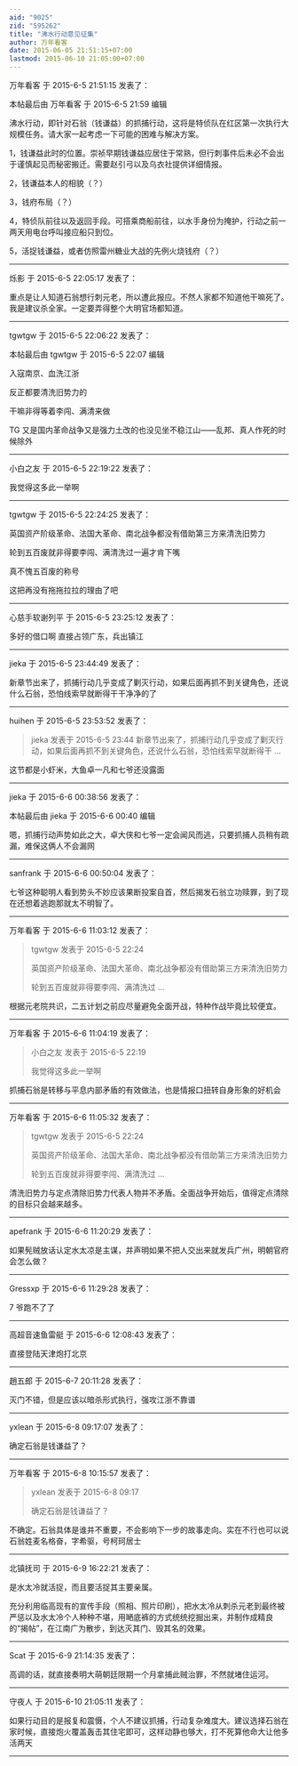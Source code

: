 ```yaml
---
aid: "9025"
zid: "595262"
title: "沸水行动意见征集"
author: 万年看客
date: 2015-06-05 21:51:15+07:00
lastmod: 2015-06-10 21:05:00+07:00
---
```


万年看客 于 2015-6-5 21:51:15 发表了：

本帖最后由 万年看客 于 2015-6-5 21:59 编辑

沸水行动，即针对石翁（钱谦益）的抓捕行动，这将是特侦队在红区第一次执行大规模任务。请大家一起考虑一下可能的困难与解决方案。

1，钱谦益此时的位置。崇祯早期钱谦益应居住于常熟，但行刺事件后未必不会出于谨慎起见而秘密搬迁。需要赵引弓以及乌衣社提供详细情报。

2，钱谦益本人的相貌（？）

3，钱府布局（？）

4，特侦队前往以及返回手段。可搭乘商船前往，以水手身份为掩护，行动之前一两天用电台呼叫接应船只到位。

5，活捉钱谦益，或者仿照雷州糖业大战的先例火烧钱府（？）

---

烁影 于 2015-6-5 22:05:17 发表了：

重点是让人知道石翁想行刺元老，所以遭此报应。不然人家都不知道他干嘛死了。我是建议杀全家。一定要弄得整个大明官场都知道。

---

tgwtgw 于 2015-6-5 22:06:22 发表了：

本帖最后由 tgwtgw 于 2015-6-5 22:07 编辑

入寇南京、血洗江浙

反正都要清洗旧势力的

干嘛非得等着李闯、满清来做

TG 又是国内革命战争又是强力土改的也没见坐不稳江山——乱邦、真人作死的时候除外

---

小白之友 于 2015-6-5 22:19:22 发表了：

我觉得这多此一举啊

---

tgwtgw 于 2015-6-5 22:24:25 发表了：

英国资产阶级革命、法国大革命、南北战争都没有借助第三方来清洗旧势力

轮到五百废就非得要李闯、满清洗过一遍才肯下嘴

真不愧五百废的称号

这把再没有拖拖拉拉的理由了吧

---

心慈手软谢列平 于 2015-6-5 23:25:12 发表了：

多好的借口啊 直接占领广东，兵出镇江

---

jieka 于 2015-6-5 23:44:49 发表了：

新章节出来了，抓捕行动几乎变成了剿灭行动，如果后面再抓不到关键角色，还说什么石翁，恐怕线索早就断得干干净净的了

---

huihen 于 2015-6-5 23:53:52 发表了：

> jieka 发表于 2015-6-5 23:44 新章节出来了，抓捕行动几乎变成了剿灭行动，如果后面再抓不到关键角色，还说什么石翁，恐怕线索早就断得干 ...

这节都是小虾米，大鱼卓一凡和七爷还没露面

---

jieka 于 2015-6-6 00:38:56 发表了：

本帖最后由 jieka 于 2015-6-6 00:40 编辑

嗯，抓捕行动声势如此之大，卓大侠和七爷一定会闻风而逃，只要抓捕人员稍有疏漏，难保这俩人不会漏网

---

sanfrank 于 2015-6-6 00:50:04 发表了：

七爷这种聪明人看到势头不妙应该果断投案自首，然后揭发石翁立功赎罪，到了现在还想着逃跑那就太不明智了。

---

万年看客 于 2015-6-6 11:03:12 发表了：

> tgwtgw 发表于 2015-6-5 22:24
>
> 英国资产阶级革命、法国大革命、南北战争都没有借助第三方来清洗旧势力
>
> 轮到五百废就非得要李闯、满清洗过 ...

根据元老院共识，二五计划之前应尽量避免全面开战，特种作战毕竟比较便宜。

---

万年看客 于 2015-6-6 11:04:19 发表了：

> 小白之友 发表于 2015-6-5 22:19
>
> 我觉得这多此一举啊

抓捕石翁是转移与平息内部矛盾的有效做法，也是情报口扭转自身形象的好机会

---

万年看客 于 2015-6-6 11:05:32 发表了：

> tgwtgw 发表于 2015-6-5 22:24
>
> 英国资产阶级革命、法国大革命、南北战争都没有借助第三方来清洗旧势力
>
> 轮到五百废就非得要李闯、满清洗过 ...

清洗旧势力与定点清除旧势力代表人物并不矛盾。全面战争开始后，值得定点清除的目标只会越来越多。

---

apefrank 于 2015-6-6 11:20:29 发表了：

如果髡贼放话认定水太凉是主谋，并声明如果不把人交出来就发兵广州，明朝官府会怎么做？

---

Gressxp 于 2015-6-6 11:29:28 发表了：

7 爷跑不了了

---

高超音速鱼雷艇 于 2015-6-6 12:08:43 发表了：

直接登陆天津炮打北京

---

趙五郎 于 2015-6-7 20:11:28 发表了：

灭门不错，但是应该以暗杀形式执行，强攻江浙不靠谱

---

yxlean 于 2015-6-8 09:17:07 发表了：

确定石翁是钱谦益了？

---

万年看客 于 2015-6-8 10:15:57 发表了：

> yxlean 发表于 2015-6-8 09:17
>
> 确定石翁是钱谦益了？

不确定。石翁具体是谁并不重要，不会影响下一步的故事走向。实在不行也可以说石翁姓麦名格奋，字希驱，号柯珂居士

---

北镇抚司 于 2015-6-9 16:22:21 发表了：

是水太冷就活捉，而且要活捉其主要亲属。

充分利用临高现有的宣传手段（照相、照片印刷），把水太冷从刺杀元老到最终被严惩以及水太冷个人种种不堪，用嗮底裤的方式统统挖掘出来，并制作成精良的“揭帖”，在江南广为散步，到达灭其门、毁其名的效果。

---

Scat 于 2015-6-9 21:14:35 发表了：

高调的话，就直接奏明大萌朝廷限期一个月拿捕此贼治罪，不然就堵住运河。

---

守夜人 于 2015-6-10 21:05:11 发表了：

如果行动目的是报复和震慑，个人不建议抓捕，行动复杂难度大。建议选择石翁在家时候，直接炮火覆盖轰击其住宅即可，这样动静也够大，打不死算他命大让他多活两天

---
